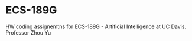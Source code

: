 # ECS-189G

HW coding assignemtns for ECS-189G - Artificial Intelligence at UC Davis.  
Professor Zhou Yu
